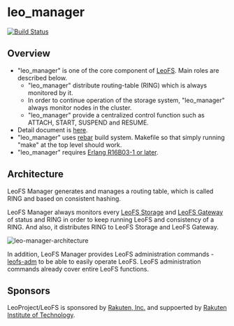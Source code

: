 # leo_manager

[![Build Status](https://secure.travis-ci.org/leo-project/leo_manager.png?branch=develop)](http://travis-ci.org/leo-project/leo_manager)

## Overview

* "leo_manager" is one of the core component of [LeoFS](https://github.com/leo-project/leofs). Main roles are described below.
  * "leo_manager" distribute routing-table (RING) which is always monitored by it.
  * In order to continue operation of the storage system, "leo_manager" always monitor nodes in the cluster.
  * "leo_manager" provide a centralized control function such as ATTACH, START, SUSPEND and RESUME.
*  Detail document is [here](http://leo-project.net/leofs/docs/).
* "leo_manager" uses [rebar](https://github.com/rebar/rebar) build system. Makefile so that simply running "make" at the top level should work.
* "leo_manager" requires [Erlang R16B03-1 or later](http://www.erlang.org/).

## Architecture

LeoFS Manager generates and manages a routing table, which is called RING and based on consistent hashing.

LeoFS Manager always monitors every [LeoFS Storage](https://github.com/leo-project/leo_storage) and [LeoFS Gateway](https://github.com/leo-project/leo_gateway) of status and RING in order to keep running LeoFS and consistency of a RING. And also, it distributes RING to LeoFS Storage and LeoFS Gateway.

![leo-manager-architecture](http://leo-project.net/leofs/docs/_images/leofs-architecture.007.jpg)

In addition, LeoFS Manager provides LeoFS administration commands - [leofs-adm](https://raw.githubusercontent.com/leo-project/leofs/master/leofs-adm) to be able to easily operate LeoFS. LeoFS administration commands already cover entire LeoFS functions.

## Sponsors

LeoProject/LeoFS is sponsored by [Rakuten, Inc.](http://global.rakuten.com/corp/) and suppoerted by [Rakuten Institute of Technology](http://rit.rakuten.co.jp/).
